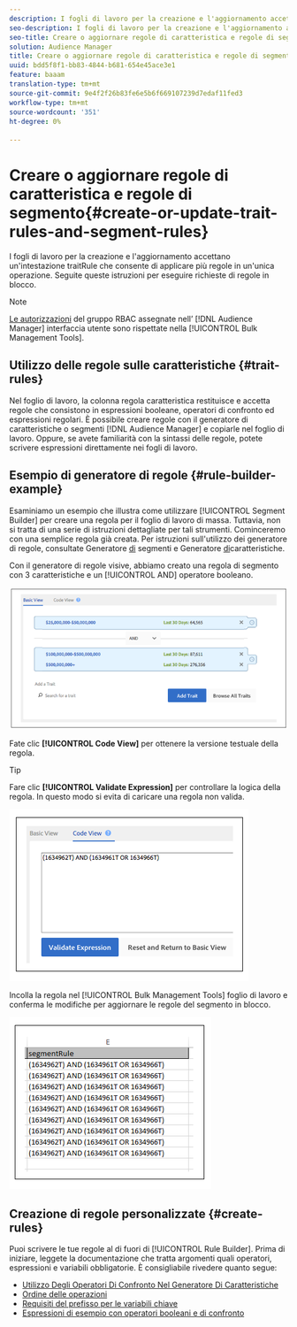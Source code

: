 ```yaml
---
description: I fogli di lavoro per la creazione e l'aggiornamento accettano un'intestazione traitRule che consente di applicare più regole in un'unica operazione. Seguite queste istruzioni per eseguire richieste di regole in blocco.
seo-description: I fogli di lavoro per la creazione e l'aggiornamento accettano un'intestazione traitRule che consente di applicare più regole in un'unica operazione. Seguite queste istruzioni per eseguire richieste di regole in blocco.
seo-title: Creare o aggiornare regole di caratteristica e regole di segmento
solution: Audience Manager
title: Creare o aggiornare regole di caratteristica e regole di segmento
uuid: bdd5f8f1-bb83-4844-b681-654e45ace3e1
feature: baaam
translation-type: tm+mt
source-git-commit: 9e4f2f26b83fe6e5b6f669107239d7edaf11fed3
workflow-type: tm+mt
source-wordcount: '351'
ht-degree: 0%

---
```



# Creare o aggiornare regole di caratteristica e regole di segmento{#create-or-update-trait-rules-and-segment-rules}

I fogli di lavoro per la creazione e l&#39;aggiornamento accettano un&#39;intestazione traitRule che consente di applicare più regole in un&#39;unica operazione. Seguite queste istruzioni per eseguire richieste di regole in blocco.

<!-- 

<p>c_bulk_rules.xml </p>

 -->

>[!NOTE]
>
>[Le autorizzazioni](../../features/administration/administration-overview.md) del gruppo RBAC assegnate nell’ [!DNL Audience Manager] interfaccia utente sono rispettate nella [!UICONTROL Bulk Management Tools].

## Utilizzo delle regole sulle caratteristiche {#trait-rules}

Nel foglio di lavoro, la colonna regola caratteristica restituisce e accetta regole che consistono in espressioni booleane, operatori di confronto ed espressioni regolari. È possibile creare regole con il generatore di caratteristiche o segmenti [!DNL Audience Manager] e copiarle nel foglio di lavoro. Oppure, se avete familiarità con la sintassi delle regole, potete scrivere espressioni direttamente nei fogli di lavoro.

## Esempio di generatore di regole {#rule-builder-example}

Esaminiamo un esempio che illustra come utilizzare [!UICONTROL Segment Builder] per creare una regola per il foglio di lavoro di massa. Tuttavia, non si tratta di una serie di istruzioni dettagliate per tali strumenti. Cominceremo con una semplice regola già creata. Per istruzioni sull&#39;utilizzo dei generatore di regole, consultate Generatore [di](../../features/segments/segment-builder.md) segmenti e Generatore [di](../../features/traits/about-trait-builder.md)caratteristiche.

Con il generatore di regole visive, abbiamo creato una regola di segmento con 3 caratteristiche e un [!UICONTROL AND] operatore booleano.

![](assets/visualrule.png)

Fate clic **[!UICONTROL Code View]** per ottenere la versione testuale della regola.

>[!TIP]
>
>Fare clic **[!UICONTROL Validate Expression]** per controllare la logica della regola. In questo modo si evita di caricare una regola non valida.

![](assets/coderule.png)

Incolla la regola nel [!UICONTROL Bulk Management Tools] foglio di lavoro e conferma le modifiche per aggiornare le regole del segmento in blocco.

![](assets/segmentrule.png)

## Creazione di regole personalizzate {#create-rules}

Puoi scrivere le tue regole al di fuori di [!UICONTROL Rule Builder]. Prima di iniziare, leggete la documentazione che tratta argomenti quali operatori, espressioni e variabili obbligatorie. È consigliabile rivedere quanto segue:

* [Utilizzo Degli Operatori Di Confronto Nel Generatore Di Caratteristiche](../../features/traits/trait-comparison-operators.md)
* [Ordine delle operazioni](../../features/traits/trait-operator-precedence.md)
* [Requisiti del prefisso per le variabili chiave](../../features/traits/trait-variable-prefixes.md)
* [Espressioni di esempio con operatori booleani e di confronto](../../features/traits/trait-expression-samples.md)

